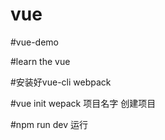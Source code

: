# vue

#vue-demo

#learn the vue

#安装好vue-cli webpack

#vue init wepack 项目名字 创建项目

#npm run dev  运行
